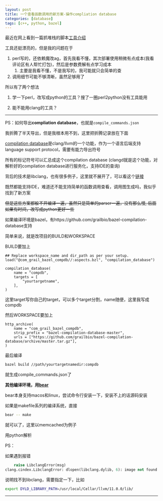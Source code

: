 ```yaml
---
layout: post
title: 一个查看函数调用的新方案-操作compliation database
categories: [database]
tags: [c++, python, bazel]
---
```




最近在网上看到一篇抓堆栈的脚本[工具介绍](https://zhuanlan.zhihu.com/p/339910341)

工具还挺漂亮的，但是我的问题在于

1. perl写的，还依赖魔改ag，首先我看不懂，其次部署使用稍微有点成本(我看评论区有人帮忙打包)，然后是参数费解有点学习成本
   1. 主要是我看不懂，不是我写的，我可能就只会简单的查
2. 调用细节可能不够清晰，虽然足够用了

所以有了两个想法

1. 学一下perl，改写成python的工具？搜了一圈perl2python没有工具能用

2. 能不能用clang的工具？









---

PS：如何导出**compliation database**，也就是`compile_commands.json`

我折腾了半天导出，但是我根本用不到，这里把折腾记录放在下面

[compilation database](http://clang.llvm.org/docs/JSONCompilationDatabase.html)是clang/llvm的一个功能，作为一个语言后端支持language support protocol，需要有能力导出符号

所有的标记符号可以汇总成这个compilation database (clangd就是这个功能，对解析好的compilation database进行服务化，支持IDE的查询)

背后的技术是libclang，也有很多例子，这里就不展开了，可以看这个[链接](https://clang.llvm.org/docs/ExternalClangExamples.html)

既然都能支持IDE，难道还不能支持简单的函数调用查看，调用图生成吗，我似乎找到了新方案

~~但是这些方案都躲不开编译一遍，虽然只是简单的parser一遍，没有那么慢, 后面如果有时间，改写成python更好一些~~

如果编译环境是bazel，有https://github.com/grailbio/bazel-compilation-database支持

简单来说，就是改项目的BUILD和WORKSPACE

BUILD要加上

```bazel
## Replace workspace_name and dir_path as per your setup.
load("@com_grail_bazel_compdb//:aspects.bzl", "compilation_database")

compilation_database(
    name = "compdb",
    targets = [
        "yourtargetname",
    ],
)
```

这里target写你自己的target，可以多个target分割，name随便，这里我写成compdb



然后WORKSPACE要加上

```bazel
http_archive(
    name = "com_grail_bazel_compdb",
    strip_prefix = "bazel-compilation-database-master",
    urls = ["https://github.com/grailbio/bazel-compilation-database/archive/master.tar.gz"],
)
```



最后编译

```bash
bazel build //path/yourtargetnamedir:compdb
```

就生成compile_commands.json了



**其他编译环境，用[bear](https://github.com/rizsotto/Bear/)**

bear本身支持macos和linux，尝试命令行安装一下，安装不上的话源码安装

如果是makefile系列的编译系统，直接

```bash
bear -- make
```

就可以了，这里以memcached为例子

用python解析

PS：

如果遇到报错

```python
    raise LibclangError(msg)
clang.cindex.LibclangError: dlopen(libclang.dylib, 6): image not found. To provide a path to libclang use Config.set_library_path() or Config.set_library_file().
```

说明找不到libclang，需要指定一下，比如

```bash
export DYLD_LIBRARY_PATH=/usr/local/Cellar/llvm/11.0.0/lib/
```


---



